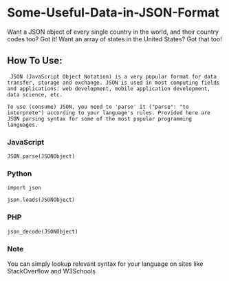 # Some-Useful-Data-in-JSON-Format
Want a JSON object of every single country in the world, and their country codes too? Got it! Want an array of states in the United States? Got that too!

## How To Use:
``` JSON (JavaScript Object Notation) is a very popular format for data transfer, storage and exchange. JSON is used in most computing fields and applications: web development, mobile application development, data science, etc.```

``` To use (consume) JSON, you need to 'parse' it ("parse": "to interprete") according to your language's rules. Provided here are JSON parsing syntax for some of the most popular programming languages. ```

### JavaScript
``` JSON.parse(JSONObject) ```

### Python 
``` import json ```

``` json.loads(JSONObject) ```

### PHP
``` json_decode(JSONObject) ```

### Note
You can simply lookup relevant syntax for your language on sites like StackOverflow and W3Schools
